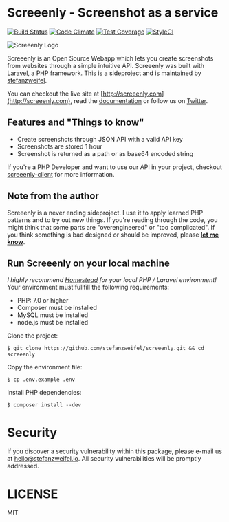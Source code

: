 # Screeenly - Screenshot as a service

[![Build Status](https://travis-ci.org/stefanzweifel/screeenly.svg?branch=master)](https://travis-ci.org/stefanzweifel/screeenly)
[![Code Climate](https://codeclimate.com/github/stefanzweifel/screeenly/badges/gpa.svg)](https://codeclimate.com/github/stefanzweifel/screeenly)
[![Test Coverage](https://codeclimate.com/github/stefanzweifel/screeenly/badges/coverage.svg)](https://codeclimate.com/github/stefanzweifel/screeenly/coverage)
[![StyleCI](https://styleci.io/repos/21797405/shield)](https://styleci.io/repos/21797405)

![Screeenly Logo](https://raw.githubusercontent.com/stefanzweifel/screeenly/master/readme-image.png)

Screeenly is an Open Source Webapp which lets you create screenshots from websites through a simple intuitive API. Screeenly was built with [Laravel](http://laravel.com), a PHP framework. This is a sideproject and is maintained by [stefanzweifel](http://stefanzweifel.io).

You can checkout the live site at [http://screeenly.com](http://screeenly.com), read the [documentation](https://github.com/stefanzweifel/screeenly/wiki) or follow us on [Twitter](http://twitter.com/screeenly).

## Features and "Things to know"

- Create screenshots through JSON API with a valid API key
- Screenshots are stored 1 hour
- Screenshot is returned as a path or as base64 encoded string

If you're a PHP Developer and want to use our API in your project, checkout [screeenly-client](https://github.com/stefanzweifel/ScreeenlyClient) for more information.

## Note from the author

Screeenly is a never ending sideproject. I use it to apply learned PHP patterns and to try out new things. If you're reading through the code, you might think that some parts are "overengineered" or "too complicated". If you think something is bad designed or should be improved, please **[let me know](http://github.com/stefanzweifel/screeenly/issues/new)**.

## Run Screeenly on your local machine

*I highly recommend [Homestead](http://github.com/laravel/homestead) for your local PHP / Laravel environment!*
Your environment must fullfill the following requirements:

- PHP: 7.0 or higher
- Composer must be installed
- MySQL must be installed
- node.js must be installed

Clone the project:

```
$ git clone https://github.com/stefanzweifel/screeenly.git && cd screeenly
```

Copy the environment file:

```
$ cp .env.example .env
```

Install PHP dependencies:

```
$ composer install --dev
```



# Security

If you discover a security vulnerability within this package, please e-mail us at hello@stefanzweifel.io. All security vulnerabilities will be promptly addressed.

# LICENSE

MIT
